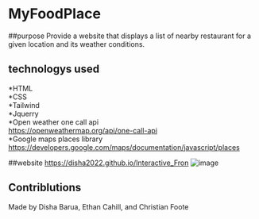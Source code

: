 # MyFoodPlace

##purpose 
Provide a website that displays a list of nearby restaurant for a given location and its weather conditions.

## technologys used 
*HTML  
*CSS  
*Tailwind  
*Jquerry  
*Open weather one call api  
https://openweathermap.org/api/one-call-api  
*Google maps places library   
https://developers.google.com/maps/documentation/javascript/places  

##website
https://disha2022.github.io/Interactive_Fron
![image](https://user-images.githubusercontent.com/99444802/162042208-c1abc862-fa49-4200-9c9d-4953e2ff66a2.png)

## Contriblutions
Made by Disha Barua, Ethan Cahill, and Christian Foote
